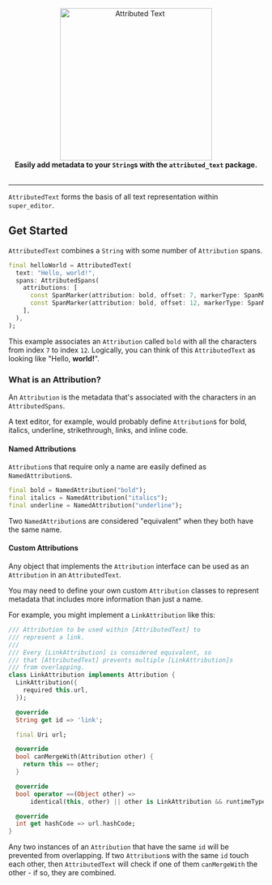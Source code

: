 <p align="center">
  <img src="https://user-images.githubusercontent.com/7259036/170845473-268655ac-3fec-47c1-86ab-41a1391aa1e0.png" width="300" alt="Attributed Text"><br>
  <span><b>Easily add metadata to your <code>String</code>s with the <code>attributed_text</code> package.</b></span><br><br>
</p>

---

`AttributedText` forms the basis of all text representation within `super_editor`.

## Get Started
`AttributedText` combines a `String` with some number of `Attribution` spans.

```dart
final helloWorld = AttributedText(
  text: "Hello, world!",
  spans: AttributedSpans(
    attributions: [
      const SpanMarker(attribution: bold, offset: 7, markerType: SpanMarkerType.start),
      const SpanMarker(attribution: bold, offset: 12, markerType: SpanMarkerType.end),
    ],
  ),
);
```

This example associates an `Attribution` called `bold` with all the characters from index `7` to index `12`. Logically, you can think of this `AttributedText` as looking like "Hello, **world!**".

### What is an Attribution?
An `Attribution` is the metadata that's associated with the characters in an `AttributedSpans`.

A text editor, for example, would probably define `Attribution`s for bold, italics, underline, strikethrough, links, and inline code.

#### Named Attributions
`Attribution`s that require only a name are easily defined as `NamedAttribution`s.

```dart
final bold = NamedAttribution("bold");
final italics = NamedAttribution("italics");
final underline = NamedAttribution("underline");
```

Two `NamedAttribution`s are considered "equivalent" when they both have the same name.

#### Custom Attributions
Any object that implements the `Attribution` interface can be used as an `Attribution` in an `AttributedText`.

You may need to define your own custom `Attribution` classes to represent metadata that includes more information than just a name.

For example, you might implement a `LinkAttribution` like this:

```dart
/// Attribution to be used within [AttributedText] to
/// represent a link.
///
/// Every [LinkAttribution] is considered equivalent, so
/// that [AttributedText] prevents multiple [LinkAttribution]s
/// from overlapping.
class LinkAttribution implements Attribution {
  LinkAttribution({
    required this.url,
  });

  @override
  String get id => 'link';

  final Uri url;

  @override
  bool canMergeWith(Attribution other) {
    return this == other;
  }

  @override
  bool operator ==(Object other) =>
      identical(this, other) || other is LinkAttribution && runtimeType == other.runtimeType && url == other.url;

  @override
  int get hashCode => url.hashCode;
}
```

Any two instances of an `Attribution` that have the same `id` will be prevented from overlapping. If two `Attribution`s with the same `id` touch each other, then `AttributedText` will check if one of them `canMergeWith` the other - if so, they are combined.
